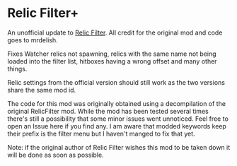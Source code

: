 # Relic Filter+
An unofficial update to [Relic Filter](https://steamcommunity.com/sharedfiles/filedetails/?id=1632445960).
All credit for the original mod and code goes to mrdelish.

Fixes Watcher relics not spawning, relics with the same name not being loaded into the filter list, hitboxes having a wrong offset and many other things.

Relic settings from the official version should still work as the two versions share the same mod id. 

The code for this mod was originally obtained using a decompilation of the original RelicFilter mod. While the mod has been tested several times there's still a possibility that some minor issues went unnoticed. Feel free to open an Issue here if you find any. I am aware that modded keywords keep their prefix is the filter menu but I haven't manged to fix that yet.

Note: if the original author of Relic Filter wishes this mod to be taken down it will be done as soon as possible.
